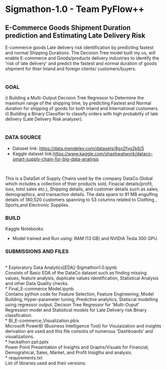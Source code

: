 # Sigmathon-1.0 - Team PyFlow++
## E-Commerce Goods Shipment Duration prediction and Estimating Late Delivery Risk 
E-commerce goods Late delivery risk identification by predicting fastest and normal Shipping Durations. The Decision Tree model built my us, will enable E-commerce and Goods/products delivery industries to identify the 'risk of late delivery' and predict the fastest and normal duration of goods shipment for thier Inland and foreign clients/ customers/buyers.<br>
<br>
### GOAL <br>
i) Building a Multi-Output Decision Tree Regressor to Determine the maximum range of the shipping time, by predicting Fastest and Normal duration for shipping of goods for both Inland and International customers.<br>
ii) Building  a Binary Classifier to classify orders with high probabilty of late delivery (Late Delivery Risk analyser). 
<br>
<br>
### DATA SOURCE
* Dataset link: https://data.mendeley.com/datasets/8gx2fvg2k6/5 
* Kaggle dataset link:https://www.kaggle.com/shashwatwork/dataco-smart-supply-chain-for-big-data-analysis
<br>
<p>This is a DataSet of Supply Chains used by the company DataCo Global which includes a collection of thier products sold, Finacial details(profit, loss, totol sales etc.), Shipping details, and customer details such as sales, demographics, and transaction details. The data spans to 91 MB engulfing details of 180,520 customers spanning to 53 columns related to Clothing , Sports,and Electronic Supplies.</p>

### BUILD
Kaggle Notebooks<br>
* Model trained and Run using: RAM (13 GB) and NVIDIA Tesla 300 GPU <br>
### SUBMISSIONS AND FILES 
<br>
* Exploratory Data Analytics[EDA]-Sigmathon1.0.ipynb<br>
Consists of Basic EDA of the DataCo dataset such as finding missing values, feature analysis, duplicate values identification, Statistical Analysis and other Data Quality checks.<br>
* Final_E-commerce Model.ipynb <br>
Contains python code for Feature Selection, Feature Engineering, Model Building, Hyper-parameter tuning, Predictive analytics, Statiscal modelling using regressor output. Decison Tree Regressor for 'Multi-Ouput' Regression model and Statistical models for Late Delivery risk Binary classfication.<br>
* BI_E-commerce_Visualization.pbix <br>
Microsoft PowerBI (Business Intelligence Tool) for Visulaization and insights derivation are used and this file consists of numerous 'Dashboards' and visualizations.<br>
* hackathon ppt.pptx<br>
Power Point Presentation of Insights and Graphs/Visuals for Financial, Demograhical, Sales, Market, and Profit Insigths and analysis.<br>
* requirements.txt<br>
List of libraries used and their versions.<br>
  
